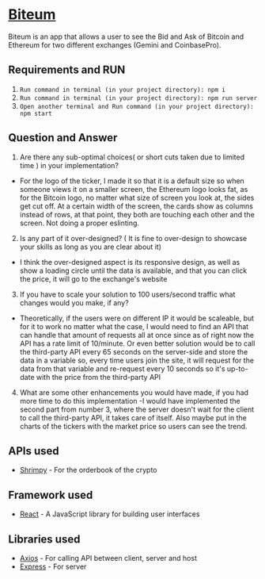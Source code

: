 # [Biteum](https://biteum.herokuapp.com/)
Biteum is an app that allows a user to see the Bid and Ask of Bitcoin and Ethereum for two different exchanges (Gemini and CoinbasePro).

## Requirements and RUN
1. `Run command in terminal (in your project directory): npm i`
2. `Run command in terminal (in your project directory): npm run server`
3. `Open another terminal and Run command (in your project directory): npm start`

## Question and Answer
1. Are there any sub-optimal choices( or short cuts taken due to limited time ) in your implementation?
- For the logo of the ticker, I made it so that it is a default size so when someone views it on a smaller screen, the Ethereum logo looks fat, as for the Bitcoin logo, no matter what size of screen you look at, the sides get cut off. At a certain width of the screen, the cards show as columns instead of rows, at that point, they both are touching each other and the screen. Not doing a proper eslinting.

2. Is any part of it over-designed? ( It is fine to over-design to showcase your skills as long as you are clear about it)
- I think the over-designed aspect is its responsive design, as well as show a loading circle until the data is available, and that you can click the price, it will go to the exchange's website

3. If you have to scale your solution to 100 users/second traffic what changes would you make, if any?
- Theoretically, if the users were on different IP it would be scaleable, but for it to work no matter what the case, I would need to find an API that can handle that amount of requests all at once since as of right now the API has a rate limit of 10/minute. Or even better solution would be to call the third-party API every 65 seconds  on the server-side and store the data in a variable so, every time users join the site, it will request for the data from that variable and re-request every 10 seconds so it's up-to-date with the price from the third-party API

4. What are some other enhancements you would have made, if you had more time to do this implementation
-I would have implemented the second part from number 3, where the server doesn't wait for the client to call the third-party API, it takes care of itself. Also maybe put in the charts of the tickers with the market price so users can see the trend.

## APIs used
- [Shrimpy](https://developers.shrimpy.io/docs/#introduction) - For the orderbook of the crypto

## Framework used
- [React](https://reactjs.org/) - A JavaScript library for building user interfaces

## Libraries used
- [Axios](https://www.npmjs.com/package/axios) - For calling API between client, server and host
- [Express](https://www.npmjs.com/package/express) - For server
